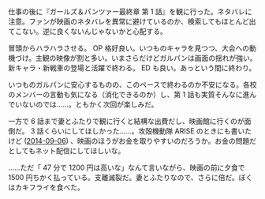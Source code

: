 仕事の後に『ガールズ＆パンツァー最終章 第 1 話』を観に行った。ネタバレに注意。ファンが映画のネタバレを異常に避けているのか、検索してもほとんど出てこない。逆に良くないんじゃないかと心配する。

冒頭からハラハラさせる。 OP 格好良い。いつものキャラを見つつ、大会への動機づけ。主観の映像が割と多い。いまさらだけどガルパンは画面の揺れが強い。新キャラ・新戦車の登場と活躍で終わる。 ED も良い。あっという間に終わり。

いつものガルパンに安心するものの、このペースで終わるのか不安になる。各校のメンバーの言動も気になる（消化できるのか）し、第 1 話も実質そんなに進んでいないのでは……。ともかく次回が楽しみだ。

一方で 6 話まで妻とふたりで観に行くと結構な出費だし、映画館に行くのが面倒だ。 3 話くらいにしてほしかった……。攻殻機動隊 ARISE のときにも書いたけど ([2014-09-06][]) 、映画のほうがお金を取りやすいのだろうか。お金の問題だとしてもネット配信にしてほしいな。

……ただ「 47 分で 1200 円は高いな」なんて言いながら、映画の前に夕食で 1500 円ちかく払っている。支離滅裂だ。妻とふたりなので、さらに倍だ。ぼくはカキフライを食べた。

[2014-09-06]: https://blog.bouzuya.net/2014/09/06/
